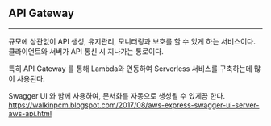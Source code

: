 
## API Gateway
---
규모에 상관없이 API 생성, 유지관리, 모니터링과 보호를 할 수 있게 하는 서비스이다. 클라이언트와 서버가 API 통신 시 지나가는 통로이다.

특히 API Gateway 를 통해 Lambda와 연동하여 Serverless 서비스를 구축하는데 많이 사용된다.

Swagger UI 와 함께 사용하여, 문서화를 자동으로 생성될 수 있게끔 한다.
https://walkinpcm.blogspot.com/2017/08/aws-express-swagger-ui-server-aws-api.html